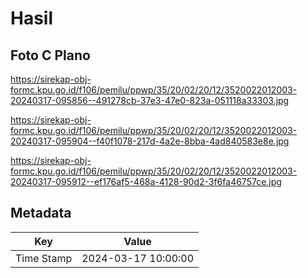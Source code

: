 # Hasil

## Foto C Plano

https://sirekap-obj-formc.kpu.go.id/f106/pemilu/ppwp/35/20/02/20/12/3520022012003-20240317-095856--491278cb-37e3-47e0-823a-051118a33303.jpg

https://sirekap-obj-formc.kpu.go.id/f106/pemilu/ppwp/35/20/02/20/12/3520022012003-20240317-095904--f40f1078-217d-4a2e-8bba-4ad840583e8e.jpg

https://sirekap-obj-formc.kpu.go.id/f106/pemilu/ppwp/35/20/02/20/12/3520022012003-20240317-095912--ef176af5-468a-4128-90d2-3f6fa46757ce.jpg


## Metadata

| Key        | Value               |
| ---------- | ------------------- |
| Time Stamp | 2024-03-17 10:00:00 |



